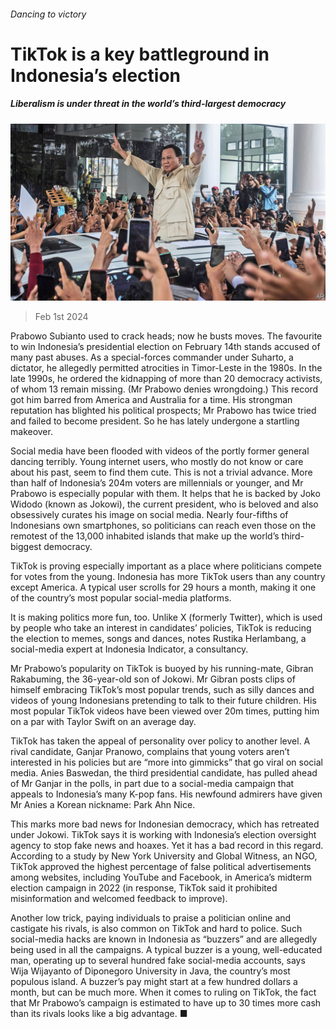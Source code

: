 ###### Dancing to victory

# TikTok is a key battleground in Indonesia’s election 

##### Liberalism is under threat in the world’s third-largest democracy 

![image](images/20240203_ASP002.jpg) 

> Feb 1st 2024 

Prabowo Subianto used to crack heads; now he busts moves. The favourite to win Indonesia’s presidential election on February 14th stands accused of many past abuses. As a special-forces commander under Suharto, a dictator, he allegedly permitted atrocities in Timor-Leste in the 1980s. In the late 1990s, he ordered the kidnapping of more than 20 democracy activists, of whom 13 remain missing. (Mr Prabowo denies wrongdoing.) This record got him barred from America and Australia for a time. His strongman reputation has blighted his political prospects; Mr Prabowo has twice tried and failed to become president. So he has lately undergone a startling makeover.

Social media have been flooded with videos of the portly former general dancing terribly. Young internet users, who mostly do not know or care about his past, seem to find them cute. This is not a trivial advance. More than half of Indonesia’s 204m voters are millennials or younger, and Mr Prabowo is especially popular with them. It helps that he is backed by Joko Widodo (known as Jokowi), the current president, who is beloved and also obsessively curates his image on social media. Nearly four-fifths of Indonesians own smartphones, so politicians can reach even those on the remotest of the 13,000 inhabited islands that make up the world’s third-biggest democracy.


TikTok is proving especially important as a place where politicians compete for votes from the young. Indonesia has more TikTok users than any country except America. A typical user scrolls for 29 hours a month, making it one of the country’s most popular social-media platforms.

It is making politics more fun, too. Unlike X (formerly Twitter), which is used by people who take an interest in candidates’ policies, TikTok is reducing the election to memes, songs and dances, notes Rustika Herlambang, a social-media expert at Indonesia Indicator, a consultancy. 

Mr Prabowo’s popularity on TikTok is buoyed by his running-mate, Gibran Rakabuming, the 36-year-old son of Jokowi. Mr Gibran posts clips of himself embracing TikTok’s most popular trends, such as silly dances and videos of young Indonesians pretending to talk to their future children. His most popular TikTok videos have been viewed over 20m times, putting him on a par with Taylor Swift on an average day. 

TikTok has taken the appeal of personality over policy to another level. A rival candidate, Ganjar Pranowo, complains that young voters aren’t interested in his policies but are “more into gimmicks” that go viral on social media. Anies Baswedan, the third presidential candidate, has pulled ahead of Mr Ganjar in the polls, in part due to a social-media campaign that appeals to Indonesia’s many K-pop fans. His newfound admirers have given Mr Anies a Korean nickname: Park Ahn Nice. 

This marks more bad news for Indonesian democracy, which has retreated under Jokowi. TikTok says it is working with Indonesia’s election oversight agency to stop fake news and hoaxes. Yet it has a bad record in this regard. According to a study by New York University and Global Witness, an NGO, TikTok approved the highest percentage of false political advertisements among websites, including YouTube and Facebook, in America’s midterm election campaign in 2022 (in response, TikTok said it prohibited misinformation and welcomed feedback to improve).

Another low trick, paying individuals to praise a politician online and castigate his rivals, is also common on TikTok and hard to police. Such social-media hacks are known in Indonesia as “buzzers” and are allegedly being used in all the campaigns. A typical buzzer is a young, well-educated man, operating up to several hundred fake social-media accounts, says Wija Wijayanto of Diponegoro University in Java, the country’s most populous island. A buzzer’s pay might start at a few hundred dollars a month, but can be much more. When it comes to ruling on TikTok, the fact that Mr Prabowo’s campaign is estimated to have up to 30 times more cash than its rivals looks like a big advantage. ■

